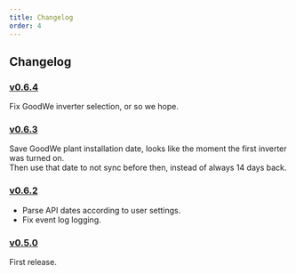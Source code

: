 ```yaml
---
title: Changelog
order: 4
---
```

## Changelog

### [v0.6.4](https://github.com/CodeCasterNL/PVBridge/releases/tag/v0.6.4)
Fix GoodWe inverter selection, or so we hope.

### [v0.6.3](https://github.com/CodeCasterNL/PVBridge/releases/tag/v0.6.3)
Save GoodWe plant installation date, looks like the moment the first inverter was turned on.  
Then use that date to not sync before then, instead of always 14 days back.

### [v0.6.2](https://github.com/CodeCasterNL/PVBridge/releases/tag/v0.6.2)
* Parse API dates according to user settings.
* Fix event log logging.

### [v0.5.0](https://github.com/CodeCasterNL/PVBridge/releases/tag/v0.5.0)
First release.
